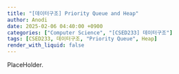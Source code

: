 ```yaml
---
title: "[데이터구조] Priority Queue and Heap"
author: Anodi
date: 2025-02-06 04:40:00 +0900
categories: ["Computer Science", "[CSED233] 데이터구조"]
tags: [CSED233, 데이터구조, "Priority Queue", Heap]
render_with_liquid: false
---
```


PlaceHolder.